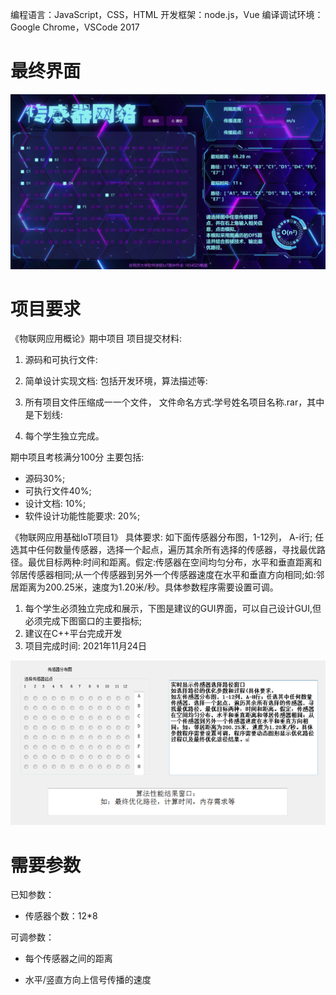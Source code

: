 编程语言：JavaScript，CSS，HTML 
开发框架：node.js，Vue 
编译调试环境：Google Chrome，VSCode 2017

# 最终界面

![image-20211116212901908](README.assets/image-20211116212901908.png)



# 项目要求

《物联网应用概论》期中项目
项目提交材料: 

1. 源码和可执行文件: 

2. 简单设计实现文档: 包括开发环境，算法描述等: 

3. 所有项目文件压缩成一一个文件， 文件命名方式:学号姓名项目名称.rar，其中是下划线: 

4. 每个学生独立完成。

期中项且考核满分100分
主要包括:

- 源码30%;
- 可执行文件40%;
- 设计文档: 10%; 
- 软件设计功能性能要求: 20%; 



《物联网应用基础IoT项目1》
具体要求:
如下面传感器分布图，1-12列， A-i行; 任选其中任何数量传感器，选择一个起点，遍历其余所有选择的传感器，寻找最优路径。最优目标两种:时间和距离。假定:传感器在空间均匀分布，水平和垂直距离和邻居传感器相同;从一个传感器到另外一个传感器速度在水平和垂直方向相同;如:邻居距离为200.25米，速度为1.20米/秒。具体参数程序需要设置可调。

1. 每个学生必须独立完成和展示，下图是建议的GUI界面，可以自己设计GUI,但必须完成下图窗口的主要指标;
2. 建议在C++平台完成开发
3. 项目完成时间: 2021年11月24日

![image-20211027120813655](README.assets/image-20211027120813655.png)



# 需要参数

已知参数：

- 传感器个数：12*8

可调参数：

- 每个传感器之间的距离

- 水平/竖直方向上信号传播的速度



